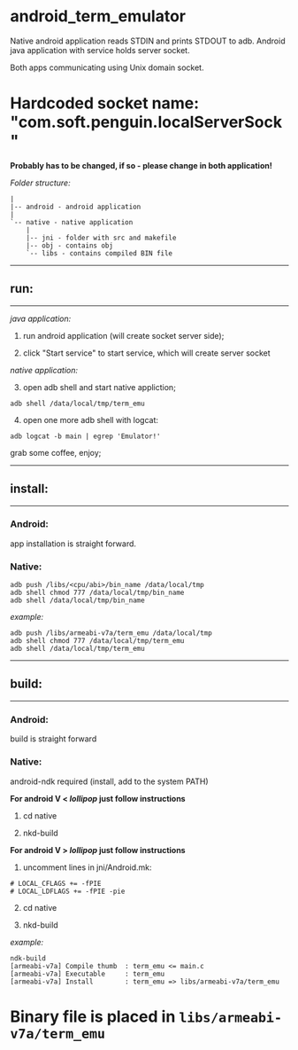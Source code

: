 # android_term_emulator


Native android application reads STDIN and prints STDOUT to adb. 
Android java application with service holds server socket. 

Both apps communicating using Unix domain socket.


# **Hardcoded socket name: "com.soft.penguin.localServerSock"**

**Probably has to be changed, if so - please change in both application!**

*Folder structure:*

```
|
|-- android - android application
|
`-- native - native application
    |
    |-- jni - folder with src and makefile
    |-- obj - contains obj
    `-- libs - contains compiled BIN file
```
    
-----------------------------------------------------
## run:
-----------------------------------------------------
*java application:*

1. run android application (will create socket server side); 

2. click "Start service" to start service, which will create server socket

*native application:*

3. open adb shell and start native appliction;
```
adb shell /data/local/tmp/term_emu
```

4. open one more adb shell with logcat: 
```
adb logcat -b main | egrep 'Emulator!'
```

grab some coffee, enjoy;

-----------------------------------------------------
## install:
-----------------------------------------------------

### Android:

app installation is straight forward.

### Native:

```
adb push /libs/<cpu/abi>/bin_name /data/local/tmp
adb shell chmod 777 /data/local/tmp/bin_name
adb shell /data/local/tmp/bin_name
```

*example:*
```
adb push /libs/armeabi-v7a/term_emu /data/local/tmp
adb shell chmod 777 /data/local/tmp/term_emu
adb shell /data/local/tmp/term_emu
```

-----------------------------------------------------
## build:
-----------------------------------------------------

### Android: 
build is straight forward

### Native:

android-ndk required (install, add to the system PATH)

**For android V < *lollipop* just follow instructions**

1. cd native

2. nkd-build

**For android V > *lollipop* just follow instructions**

1. uncomment lines in jni/Android.mk:
```
# LOCAL_CFLAGS += -fPIE
# LOCAL_LDFLAGS += -fPIE -pie
```

2. cd native

3. nkd-build

*example:*

```
ndk-build 
[armeabi-v7a] Compile thumb  : term_emu <= main.c
[armeabi-v7a] Executable     : term_emu
[armeabi-v7a] Install        : term_emu => libs/armeabi-v7a/term_emu
```

# **Binary file is placed in `libs/armeabi-v7a/term_emu`**
